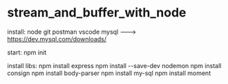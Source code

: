 # stream_and_buffer_with_node

install:
node
git
postman
vscode
mysql ---> https://dev.mysql.com/downloads/

start:
npm init

install libs:
npm install express 
npm install --save-dev nodemon
npm install consign
npm install body-parser
npm install my-sql
npm install moment
